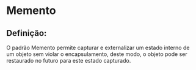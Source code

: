 # Memento

## Definição:
O padrão Memento permite capturar e externalizar um estado interno de um objeto sem violar o encapsulamento, deste modo, o objeto pode ser restaurado no futuro para este estado capturado.
